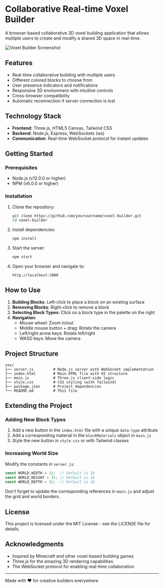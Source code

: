 # Collaborative Real-time Voxel Builder

A browser-based collaborative 3D voxel building application that allows multiple users to create and modify a shared 3D space in real-time.

![Voxel Builder Screenshot](https://i.imgur.com/sample-image.jpg)

## Features

- Real-time collaborative building with multiple users
- Different colored blocks to choose from
- User presence indicators and notifications
- Responsive 3D environment with intuitive controls
- Cross-browser compatibility
- Automatic reconnection if server connection is lost

## Technology Stack

- **Frontend**: Three.js, HTML5 Canvas, Tailwind CSS
- **Backend**: Node.js, Express, WebSockets (ws)
- **Communication**: Real-time WebSocket protocol for instant updates

## Getting Started

### Prerequisites

- Node.js (v12.0.0 or higher)
- NPM (v6.0.0 or higher)

### Installation

1. Clone the repository:
   ```bash
   git clone https://github.com/yourusername/voxel-builder.git
   cd voxel-builder
   ```

2. Install dependencies:
   ```bash
   npm install
   ```

3. Start the server:
   ```bash
   npm start
   ```

4. Open your browser and navigate to:
   ```
   http://localhost:3000
   ```

## How to Use

1. **Building Blocks**: Left-click to place a block on an existing surface
2. **Removing Blocks**: Right-click to remove a block
3. **Selecting Block Types**: Click on a block type in the palette on the right
4. **Navigation**:
   - Mouse wheel: Zoom in/out
   - Middle mouse button + drag: Rotate the camera
   - Left/right arrow keys: Rotate left/right
   - WASD keys: Move the camera

## Project Structure

```
vox/
├── server.js         # Node.js server with WebSocket implementation
├── index.html        # Main HTML file with UI structure
├── main.js           # Three.js client-side logic
├── style.css         # CSS styling (with Tailwind)
├── package.json      # Project dependencies
└── README.md         # This file
```

## Extending the Project

### Adding New Block Types

1. Add a new button in the `index.html` file with a unique `data-type` attribute
2. Add a corresponding material in the `blockMaterials` object in `main.js`
3. Style the new button in `style.css` or with Tailwind classes

### Increasing World Size

Modify the constants in `server.js`:
```javascript
const WORLD_WIDTH = 32;  // Default is 16
const WORLD_HEIGHT = 32; // Default is 16
const WORLD_DEPTH = 32;  // Default is 16
```

Don't forget to update the corresponding references in `main.js` and adjust the grid and world borders.

## License

This project is licensed under the MIT License - see the LICENSE file for details.

## Acknowledgments

- Inspired by Minecraft and other voxel-based building games
- Three.js for the amazing 3D rendering capabilities
- The WebSocket protocol for enabling real-time collaboration

---

Made with ❤️ for creative builders everywhere 